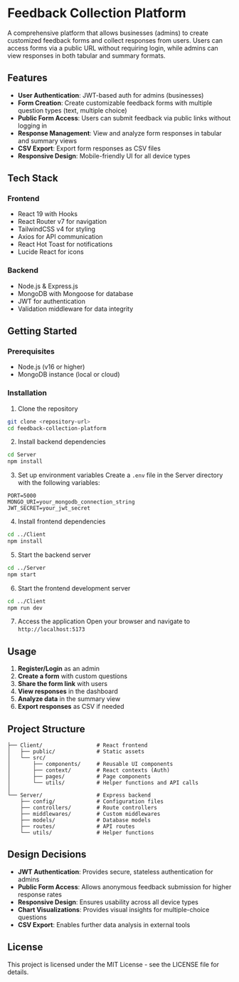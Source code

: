 # Feedback Collection Platform

A comprehensive platform that allows businesses (admins) to create customized feedback forms and collect responses from users. Users can access forms via a public URL without requiring login, while admins can view responses in both tabular and summary formats.

## Features

- **User Authentication**: JWT-based auth for admins (businesses)
- **Form Creation**: Create customizable feedback forms with multiple question types (text, multiple choice)
- **Public Form Access**: Users can submit feedback via public links without logging in
- **Response Management**: View and analyze form responses in tabular and summary views
- **CSV Export**: Export form responses as CSV files
- **Responsive Design**: Mobile-friendly UI for all device types

## Tech Stack

### Frontend

- React 19 with Hooks
- React Router v7 for navigation
- TailwindCSS v4 for styling
- Axios for API communication
- React Hot Toast for notifications
- Lucide React for icons

### Backend

- Node.js & Express.js
- MongoDB with Mongoose for database
- JWT for authentication
- Validation middleware for data integrity

## Getting Started

### Prerequisites

- Node.js (v16 or higher)
- MongoDB instance (local or cloud)

### Installation

1. Clone the repository

```bash
git clone <repository-url>
cd feedback-collection-platform
```

2. Install backend dependencies

```bash
cd Server
npm install
```

3. Set up environment variables
   Create a `.env` file in the Server directory with the following variables:

```
PORT=5000
MONGO_URI=your_mongodb_connection_string
JWT_SECRET=your_jwt_secret
```

4. Install frontend dependencies

```bash
cd ../Client
npm install
```

5. Start the backend server

```bash
cd ../Server
npm start
```

6. Start the frontend development server

```bash
cd ../Client
npm run dev
```

7. Access the application
   Open your browser and navigate to `http://localhost:5173`

## Usage

1. **Register/Login** as an admin
2. **Create a form** with custom questions
3. **Share the form link** with users
4. **View responses** in the dashboard
5. **Analyze data** in the summary view
6. **Export responses** as CSV if needed

## Project Structure

```
├── Client/                 # React frontend
│   ├── public/             # Static assets
│   └── src/
│       ├── components/     # Reusable UI components
│       ├── context/        # React contexts (Auth)
│       ├── pages/          # Page components
│       └── utils/          # Helper functions and API calls
│
└── Server/                 # Express backend
    ├── config/             # Configuration files
    ├── controllers/        # Route controllers
    ├── middlewares/        # Custom middlewares
    ├── models/             # Database models
    ├── routes/             # API routes
    └── utils/              # Helper functions
```

## Design Decisions

- **JWT Authentication**: Provides secure, stateless authentication for admins
- **Public Form Access**: Allows anonymous feedback submission for higher response rates
- **Responsive Design**: Ensures usability across all device types
- **Chart Visualizations**: Provides visual insights for multiple-choice questions
- **CSV Export**: Enables further data analysis in external tools

## License

This project is licensed under the MIT License - see the LICENSE file for details.
